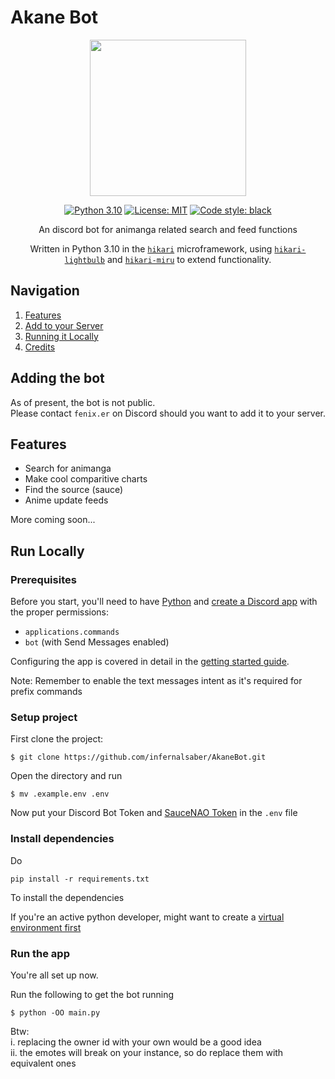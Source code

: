 

# Akane Bot


<div align="center"> 

<img src="https://cdn.discordapp.com/attachments/980479966389096460/1130626054302744688/akanebotround.png" width="250" />

[![Python 3.10](https://img.shields.io/badge/python-3.10-blue.svg)](https://www.python.org/downloads/release/python-3100/)
 [![License: MIT](https://img.shields.io/badge/License-MIT-yellow.svg)](https://opensource.org/licenses/MIT)
[![Code style: black](https://img.shields.io/badge/code%20style-black-000000.svg)](https://github.com/psf/black)

An discord bot for animanga related search and feed functions

Written in Python 3.10 in the [`hikari`](https://github.com/hikari-py/hikari) microframework,
using [`hikari-lightbulb`](https://github.com/tandemdude/hikari-lightbulb) and [`hikari-miru`](https://github.com/HyperGH/hikari-miru) to extend functionality.

</div>

## Navigation

1. [Features](#features)  
1. [Add to your Server](#adding-the-bot)
1. [Running it Locally](#run-locally)  
1. [Credits](#credits)  


## Adding the bot

As of present, the bot is not public.  
Please contact `fenix.er` on Discord should you want to add it to your server.

## Features

* Search for animanga 
* Make cool comparitive charts 
* Find the source (sauce)
* Anime update feeds

More coming soon...


## Run Locally


### Prerequisites
Before you start, you'll need to have [Python](https://www.python.org/downloads/) and [create a Discord app](https://discord.com/developers/applications) with the proper permissions:
- `applications.commands`
- `bot` (with Send Messages enabled)


Configuring the app is covered in detail in the [getting started guide](https://discord.com/developers/docs/getting-started).

Note: Remember to enable the text messages intent as it's required for prefix commands

### Setup project

First clone the project:
```
$ git clone https://github.com/infernalsaber/AkaneBot.git
```

Open the directory and run
```
$ mv .example.env .env
```

Now put your Discord Bot Token and [SauceNAO Token](https://saucenao.com/) in the `.env` file

### Install dependencies

Do
```
pip install -r requirements.txt
```
To install the dependencies

If you're an active python developer, might want to create a [virtual environment first](https://www.freecodecamp.org/news/how-to-setup-virtual-environments-in-python/)


### Run the app

You're all set up now.

Run the following to get the bot running
```
$ python -OO main.py
```


Btw: <br>
i. replacing the owner id with your own would be a good idea <br>
ii. the emotes will break on your instance, so do replace them with equivalent ones 
<!-- ## Credits

**NOTE**: This bot bears no affiliation to Akane, the character from the Oshi no Ko series -->
